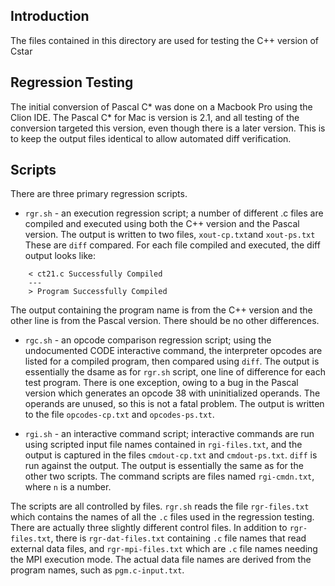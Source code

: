 ## Introduction

The files contained in this directory are used for testing the C++ version of Cstar

## Regression Testing

The initial conversion of Pascal C* was done on a Macbook Pro using the Clion IDE.  The Pascal C* for Mac is version is
2.1, and all testing of the conversion targeted this version, even though there is a later version.  This is to keep the
output files identical to allow automated diff verification.

## Scripts

There are three primary regression scripts.

- `rgr.sh` - an execution regression script; a number of different .c files are compiled and executed using both
the C++ version and the Pascal version.  The output is written to two files, `xout-cp.txt`and `xout-ps.txt`
These are `diff` compared.  For each file compiled and executed, the diff output looks like:

```
    < ct21.c Successfully Compiled
    ---
    > Program Successfully Compiled
```
The output containing the program name is from the C++ version and the other line is from the Pascal version.  There
should be no other differences.

- `rgc.sh` - an opcode comparison regression script; using the undocumented CODE interactive command, the interpreter
opcodes are listed for a compiled program, then compared using `diff`.  The output is essentially the dsame as for 
`rgr.sh` script, one line of difference for each test program.  There is one exception, owing to a bug in the
Pascal version which generates an opcode 38 with uninitialized operands.  The operands are unused, so this is not a
fatal problem.  The output is written to the file `opcodes-cp.txt` and `opcodes-ps.txt`.

- `rgi.sh` - an interactive command script; interactive commands are run using scripted input file names contained
in `rgi-files.txt`, and the output is
captured in the files `cmdout-cp.txt` and `cmdout-ps.txt`. `diff` is run against the output.  The output is
essentially the same as for the other two scripts.  The command scripts are files named `rgi-cmdn.txt`, where `n`
is a number.

The scripts are all controlled by files.  `rgr.sh` reads the file `rgr-files.txt` which contains the names of
all the `.c` files used in the regression testing.  There are actually three slightly different control files.  In
addition to `rgr-files.txt`, there is `rgr-dat-files.txt` containing `.c` file names that read external
data files, and `rgr-mpi-files.txt` which are `.c` file names needing the MPI execution mode. The actual data
file names are derived from the program names, such as `pgm.c-input.txt`.
